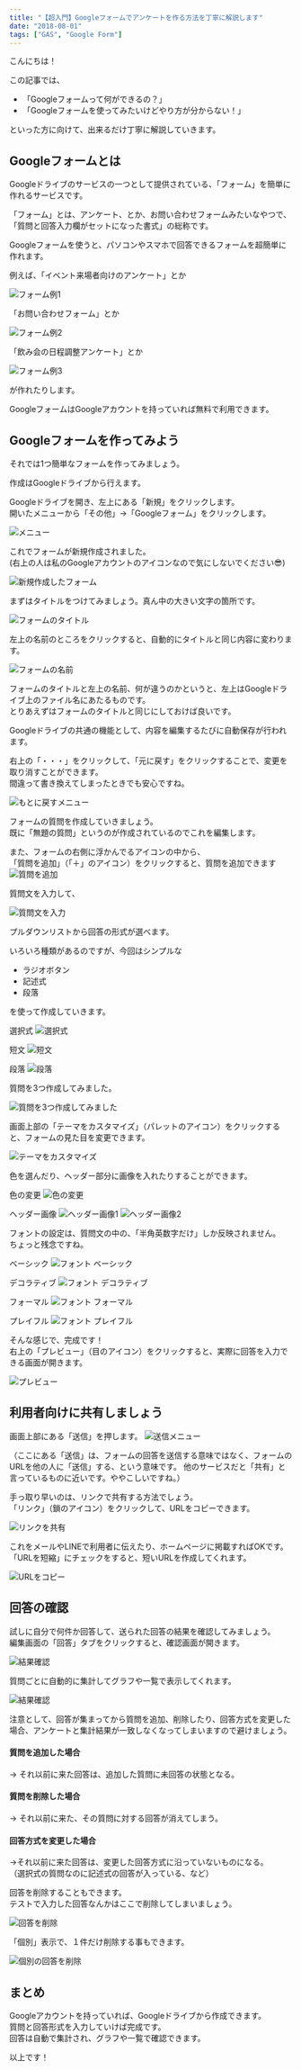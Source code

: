 ```yaml
---
title: "【超入門】Googleフォームでアンケートを作る方法を丁寧に解説します"
date: "2018-08-01"
tags: ["GAS", "Google Form"]
---
```


こんにちは！

この記事では、

- 「Googleフォームって何ができるの？」
- 「Googleフォームを使ってみたいけどやり方が分からない！」

といった方に向けて、出来るだけ丁寧に解説していきます。

## Googleフォームとは

Googleドライブのサービスの一つとして提供されている、「フォーム」を簡単に作れるサービスです。


「フォーム」とは、アンケート、とか、お問い合わせフォームみたいなやつで、「質問と回答入力欄がセットになった書式」の総称です。


Googleフォームを使うと、パソコンやスマホで回答できるフォームを超簡単に作れます。

例えば、「イベント来場者向けのアンケート」とか

![フォーム例1](example1.jpg)

「お問い合わせフォーム」とか

![フォーム例2](example2.jpg)

「飲み会の日程調整アンケート」とか

![フォーム例3](example3.jpg)

が作れたりします。

GoogleフォームはGoogleアカウントを持っていれば無料で利用できます。

## Googleフォームを作ってみよう

それでは1つ簡単なフォームを作ってみましょう。

作成はGoogleドライブから行えます。

Googleドライブを開き、左上にある「新規」をクリックします。
<br/>
開いたメニューから「その他」→「Googleフォーム」をクリックします。


![メニュー](menu.jpg)

これでフォームが新規作成されました。
<br/>
(右上の人は私のGoogleアカウントのアイコンなので気にしないでください😎)

![新規作成したフォーム](new.jpg)

まずはタイトルをつけてみましょう。真ん中の大きい文字の箇所です。

![フォームのタイトル](form-name.jpg)

左上の名前のところをクリックすると、自動的にタイトルと同じ内容に変わります。

![フォームの名前](form-name2.jpg)

フォームのタイトルと左上の名前、何が違うのかというと、左上はGoogleドライブ上のファイル名にあたるものです。
<br/>
とりあえずはフォームのタイトルと同じにしておけば良いです。

Googleドライブの共通の機能として、内容を編集するたびに自動保存が行われます。

右上の「・・・」をクリックして、「元に戻す」をクリックすることで、変更を取り消すことができます。
<br/>
間違って書き換えてしまったときでも安心ですね。

![もとに戻すメニュー](redo.jpg)

フォームの質問を作成していきましょう。
<br/>
既に「無題の質問」というのが作成されているのでこれを編集します。

また、フォームの右側に浮かんでるアイコンの中から、
<br/>
「質問を追加」（「＋」のアイコン）をクリックすると、質問を追加できます
![質問を追加](add-question.jpg)

質問文を入力して、

![質問文を入力](input-question.jpg)

プルダウンリストから回答の形式が選べます。

いろいろ種類があるのですが、今回はシンプルな

- ラジオボタン
- 記述式
- 段落

を使って作成していきます。

選択式
![選択式](select-type.jpg)

短文
![短文](short-type.jpg)

段落
![段落](paragraph-type.jpg)

質問を3つ作成してみました。

![質問を3つ作成してみました](new-form.jpg)

画面上部の「テーマをカスタマイズ」（パレットのアイコン）をクリックすると、フォームの見た目を変更できます。

![テーマをカスタマイズ](theme-menu.jpg)

色を選んだり、ヘッダー部分に画像を入れたりすることができます。

色の変更
![色の変更](color-change.jpg)

ヘッダー画像
![ヘッダー画像1](header-image1.jpg)
![ヘッダー画像2](header-image2.jpg)

フォントの設定は、質問文の中の、「半角英数字だけ」しか反映されません。
<br/>
ちょっと残念ですね。

ベーシック
![フォント ベーシック](font-basic.jpg)

デコラティブ
![フォント デコラティブ](font-deco.jpg)

フォーマル
![フォント フォーマル](font-formal.jpg)

プレイフル
![フォント プレイフル](font-playful.jpg)

そんな感じで、完成です！
<br/>
右上の「プレビュー」（目のアイコン）をクリックすると、実際に回答を入力できる画面が開きます。

![プレビュー](preview.jpg)

## 利用者向けに共有しましょう

画面上部にある「送信」を押します。
![送信メニュー](send.jpg)

（ここにある「送信」は、フォームの回答を送信する意味ではなく、フォームのURLを他の人に「送信」する、という意味です。
他のサービスだと「共有」と言っているものに近いです。ややこしいですね。）

手っ取り早いのは、リンクで共有する方法でしょう。
<br/>
「リンク」（鎖のアイコン）をクリックして、URLをコピーできます。

![リンクを共有](send-form.jpg)


これをメールやLINEで利用者に伝えたり、ホームページに掲載すればOKです。
<br/>
「URLを短縮」にチェックをすると、短いURLを作成してくれます。

![URLをコピー](copy-url.jpg)

## 回答の確認

試しに自分で何件か回答して、送られた回答の結果を確認してみましょう。
<br/>
編集画面の「回答」タブをクリックすると、確認画面が開きます。

![結果確認](result.jpg)

質問ごとに自動的に集計してグラフや一覧で表示してくれます。

![結果確認](result2.jpg)

注意として、回答が集まってから質問を追加、削除したり、回答方式を変更した場合、アンケートと集計結果が一致しなくなってしまいますので避けましょう。

#### 質問を追加した場合
→ それ以前に来た回答は、追加した質問に未回答の状態となる。

#### 質問を削除した場合
→ それ以前に来た、その質問に対する回答が消えてしまう。

#### 回答方式を変更した場合
→それ以前に来た回答は、変更した回答方式に沿っていないものになる。
<br/>
（選択式の質問なのに記述式の回答が入っている、など）

回答を削除することもできます。
<br/>
テストで入力した回答なんかはここで削除してしまいましょう。

![回答を削除](delete-answers.jpg)

「個別」表示で、１件だけ削除する事もできます。

![個別の回答を削除](delete-a-answer.jpg)

## まとめ

Googleアカウントを持っていれば、Googleドライブから作成できます。
<br/>
質問と回答形式を入力していけば完成です。
<br/>
回答は自動で集計され、グラフや一覧で確認できます。

以上です！
